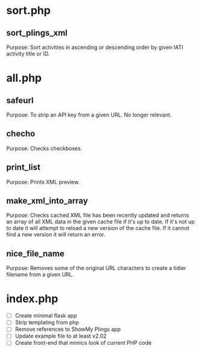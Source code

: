 # sort.php

## sort_plings_xml

Purpose: Sort activities in ascending or descending order by given IATI activity title or ID.

# all.php

## safeurl

Purpose: To strip an API key from a given URL. No longer relevant.

## checho

Purpose: Checks checkboxes.

## print_list

Purpose: Prints XML preview.

## make_xml_into_array

Purpose: Checks cached XML file has been recently updated and returns an array of all XML data in the given cache file if it's up to date. If it's not up to date it will attempt to reload a new version of the cache file. If it cannot find a new version it will return an error.

## nice_file_name

Purpose: Removes some of the original URL characters to create a tidier filename from a given URL.

# index.php

 - [ ] Create minimal flask app
 - [ ] Strip templating from php
 - [ ] Remove references to ShowMy Plings app
 - [ ] Update example file to at least v2.02
 - [ ] Create front-end that mimics look of current PHP code
